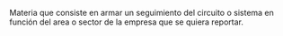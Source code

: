 Materia que consiste en armar un seguimiento del circuito o sistema en función del area o sector de la empresa que se quiera reportar.
